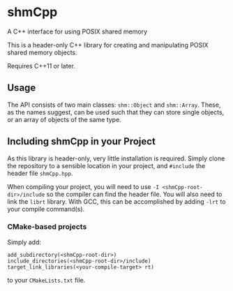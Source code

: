 # shmCpp
A C++ interface for using POSIX shared memory

This is a header-only C++ library for creating and manipulating POSIX shared memory objects.

Requires C++11 or later.


## Usage

The API consists of two main classes: `shm::Object` and `shm::Array`.
These, as the names suggest, can be used such that they can store single objects,
or an array of objects of the same type.


## Including shmCpp in your Project

As this library is header-only, very little installation is required.
Simply clone the repository to a sensible location in your project, and `#include` the header file `shmCpp.hpp`.

When compiling your project, you will need to use `-I <shmCpp-root-dir>/include` so the compiler can find the header file.
You will also need to link the `librt` library. With GCC, this can be accomplished by adding `-lrt` to your compile command(s).

### CMake-based projects

Simply add:
```
add_subdirectory(<shmCpp-root-dir>)
include_directories(<shmCpp-root-dir>/include)
target_link_libraries(<your-compile-target> rt)
```
to your `CMakeLists.txt` file.

